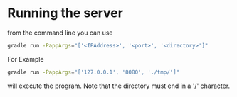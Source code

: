 # Running the server
from the command line you can use
```bash
gradle run -PappArgs="['<IPAddress>', '<port>', '<directory>']"
```
For Example
```bash
gradle run -PappArgs="['127.0.0.1', '8080', './tmp/']"
```

will execute the program. Note that the directory must end in a '/' character.

